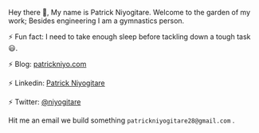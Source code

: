 Hey there 👋, My name is Patrick Niyogitare. Welcome to the garden of my work; Besides engineering I am a gymnastics person.

 ⚡ Fun fact: I need to take enough sleep before tackling down a tough task 😃.
 
 ⚡ Blog: [patrickniyo.com](https://patrickniyo.com)
 
 ⚡ Linkedin: [Patrick Niyogitare](https://www.linkedin.com/in/patrick-niyogitare-76b469184/)
 
 ⚡ Twitter: [@niyogitare](https://twitter.com/niyogitare)

Hit me an email we build something `patrickniyogitare28@gmail.com` .

